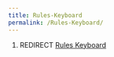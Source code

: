 ```yaml
---
title: Rules-Keyboard
permalink: /Rules-Keyboard/
---
```


1.  REDIRECT [Rules Keyboard](Rules_Keyboard "wikilink")